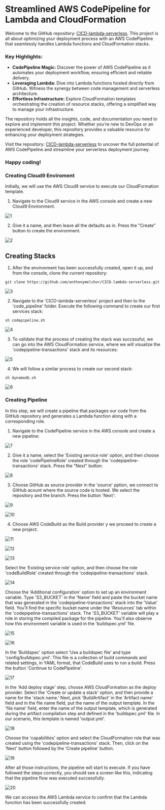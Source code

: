 # Streamlined AWS CodePipeline for Lambda and CloudFormation

Welcome to the GitHub repository: [CICD-lambda-serverless](https://github.com/anthonymelchor/CICD-lambda-serverless.git). This project is all about optimizing your deployment process with an AWS CodePipeline that seamlessly handles Lambda functions and CloudFormation stacks.

### Key Highlights:
- **CodePipeline Magic:** Discover the power of AWS CodePipeline as it automates your deployment workflow, ensuring efficient and reliable delivery.
- **Leveraging Lambda:** Dive into Lambda functions hosted directly from GitHub. Witness the synergy between code management and serverless architecture.
- **Effortless Infrastructure:** Explore CloudFormation templates orchestrating the creation of resource stacks, offering a simplified way to manage your infrastructure.

The repository holds all the insights, code, and documentation you need to explore and implement this project. Whether you're new to DevOps or an experienced developer, this repository provides a valuable resource for enhancing your deployment strategies.

Visit the repository: [CICD-lambda-serverless](https://github.com/anthonymelchor/CICD-lambda-serverless.git) to uncover the full potential of AWS CodePipeline and streamline your serverless deployment journey.

### Happy coding!

### Creating Cloud9 Enviroment
Initially, we will use the AWS Cloud9 service to execute our CloudFormation template.

1. Navigate to the Cloud9 service in the AWS console and create a new Cloud9 Environment.

![1](https://github.com/anthonymelchor/CICD-lambda-serverless/assets/48603061/efb98289-6337-4084-b620-b0a87d41674f)

2. Give it a name, and then leave all the defaults as in. Press the "Create" button to create the environment.

![2](https://github.com/anthonymelchor/CICD-lambda-serverless/assets/48603061/68e42bd1-0245-4b81-aa01-80b710b1617c)

## Creating Stacks
1. After the environment has been successfully created, open it up, and from the console, clone the current repository:
```
git clone https://github.com/anthonymelchor/CICD-lambda-serverless.git
```
![3](https://github.com/anthonymelchor/CICD-lambda-serverless/assets/48603061/8dca9429-5caa-4ef1-a4f2-6bbd2616c7b0)

2.  Navigate to the 'CICD-lambda-serverless' project and then to the 'code_pipeline' folder. Execute the following command to create our first services stack:
```
sh codepipeline.sh
```
![4](https://github.com/anthonymelchor/CICD-lambda-serverless/assets/48603061/5bd9ef76-2711-4bf2-ad23-604b966fc234)

3. To validate that the process of creating the stack was successful, we can go into the AWS CloudFormation service, where we will visualize the 'codepipeline-transactions' stack and its resources:

![5](https://github.com/anthonymelchor/CICD-lambda-serverless/assets/48603061/8e2f282a-06fe-43c7-bebe-d9efaf21db69)

4. We will follow a similar process to create our second stack:

```
sh dynamodb.sh
```
![6](https://github.com/anthonymelchor/CICD-lambda-serverless/assets/48603061/8a354367-c143-4bb8-a61b-9058c074436a)

### Creating Pipeline

In this step, we will create a pipeline that packages our code from the GitHub repository and generates a Lambda function along with a corresponding role.

1. Navigate to the CodePipeline service in the AWS console and create a new pipeline:

![7](https://github.com/anthonymelchor/CICD-lambda-serverless/assets/48603061/4859b15e-d3e7-4045-8c61-89311cac16d6)

2. Give it a name, select the 'Existing service role' option, and then choose the role 'codePipelineRole' created through the 'codepipeline-transactions' stack. Press the "Next" button:

![8](https://github.com/anthonymelchor/CICD-lambda-serverless/assets/48603061/fad458b5-2bd7-42e5-8ef1-b5faa892d890)

3. Choose  GitHub as source provider in the 'source' pption, we connect to GitHub acount where the source code is hosted.  We select the repository and the branch. Press the button 'Next':

![9](https://github.com/anthonymelchor/CICD-lambda-serverless/assets/48603061/d19c3572-ee98-4bf3-9039-ed3f0e82941f)

![10](https://github.com/anthonymelchor/CICD-lambda-serverless/assets/48603061/de4651bf-c3d5-4a7d-9ee8-79b0a2f3da54)

4. Choose AWS CodeBuild as the Build provider y we proceed to create a new project:

![11](https://github.com/anthonymelchor/CICD-lambda-serverless/assets/48603061/489b2839-d37e-497e-9c8a-bcd7f8a3dead)

![12](https://github.com/anthonymelchor/CICD-lambda-serverless/assets/48603061/48746a5d-3962-46a4-b599-fed9a292f5b6)

![13](https://github.com/anthonymelchor/CICD-lambda-serverless/assets/48603061/59d0f439-8694-4213-b23e-be3fb124803f)

Select the 'Existing service role' option, and then choose the role 'codeBuildRole' created through the 'codepipeline-transactions' stack.

![14](https://github.com/anthonymelchor/CICD-lambda-serverless/assets/48603061/6bfc1fff-b6ad-45d7-9b09-2f102395be4c)


Choose the 'Additional configuration' option to set up an environment variable. Type 'S3_BUCKET' in the 'Name' field and paste the bucket name that was generated in the 'codepipeline-transactions' stack into the 'Value' field. You'll find the specific bucket name under the 'Resources' tab within the 'codepipeline-transactions' stack. The 'S3_BUCKET' variable will play a role in storing the compiled package for the pipeline. You'll also observe how this environment variable is used in the 'buildspec.yml' file.

![15](https://github.com/anthonymelchor/CICD-lambda-serverless/assets/48603061/9c168212-bea4-4493-a055-3c043b970cd1)

![16](https://github.com/anthonymelchor/CICD-lambda-serverless/assets/48603061/ff4d6d97-a31f-4505-abac-9cb4e76d262d)

In the 'Buildspec' option select 'Use a buildspec file' and type 'config/buildspec.yml'. This file is a collection of build commands and related settings, in YAML format, that CodeBuild uses to run a build. Press the button 'Continue to CodePipeline'.

![17](https://github.com/anthonymelchor/CICD-lambda-serverless/assets/48603061/6079bc07-67a7-4d51-a5eb-81ac9a58e6f5)

In the 'Add deploy stage' step, choose AWS CloudFormation as the deploy provider. Select the 'Create or update a stack' option, and then provide a name for the 'stack name.' Next, pick 'BuildArtifact' in the 'Artifact name' field and in the file name field, put the name of the output template. In the 'file name' field, enter the name of the output template, which is generated during the artifact compilation step and defined in the 'buildspec.yml' file. In our scenario, this template is named 'output.yml'.

![18](https://github.com/anthonymelchor/CICD-lambda-serverless/assets/48603061/32312074-2b23-461f-9a94-9b771ea1dae4)

Choose the 'capabilities' option and select the CloudFormation role that was created using the 'codepipeline-transactions' stack. Then, click on the 'Next' button followed by the 'Create pipeline' button.

![19](https://github.com/anthonymelchor/CICD-lambda-serverless/assets/48603061/8f4302fb-ab30-4b78-8ac3-fb4373fb8f7c)

After all those instructions, the pipeline will start to execute. If you have followed the steps correctly, you should see a screen like this, indicating that the pipeline flow was executed successfully.

![20](https://github.com/anthonymelchor/CICD-lambda-serverless/assets/48603061/8d2b5b7d-5d6d-437a-905f-d35260def588)

 We can accesss the AWS Lambda service to confirm that the Lambda function has been successfully created.


